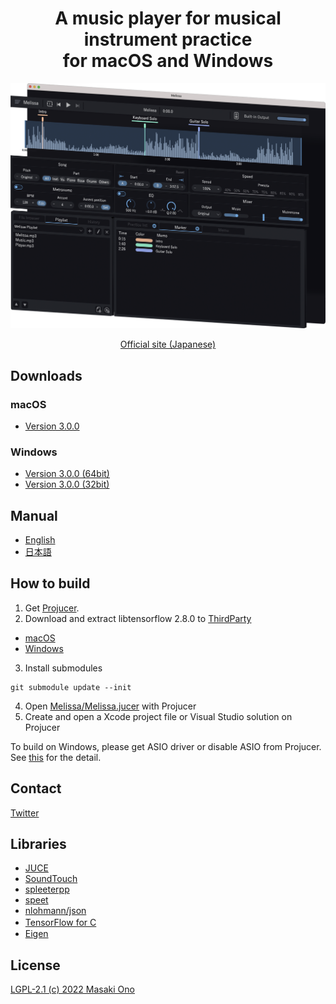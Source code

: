 <h1 align="center">A music player for musical instrument practice<br>for macOS and Windows</h1>

![uiimage](docs/images/screenshot.png)

<div align="center"> <a href="https://mosynthkey.github.io/Melissa/">Official site (Japanese)</a></div>

## Downloads
### macOS
- [Version 3.0.0](https://github.com/mosynthkey/Melissa/releases/download/v3.0.0/Melissa_2_5_2.dmg)

### Windows
- [Version 3.0.0 (64bit)](https://github.com/mosynthkey/Melissa/releases/download/v3.0.0/Melissa_3.0.0_64.zip)
- [Version 3.0.0 (32bit)](https://github.com/mosynthkey/Melissa/releases/download/v3.0.0/Melissa_3.0.0_32.zip)

## Manual
- [English](https://github.com/mosynthkey/Melissa/wiki/Manual-(English))
- [日本語](https://github.com/mosynthkey/Melissa/wiki/Manual-(Japanese))

## How to build
1. Get [Projucer](https://juce.com/discover/projucer).
2. Download and extract libtensorflow 2.8.0 to [ThirdParty](ThirdParty)
- [macOS](https://drive.google.com/file/d/1RoUstBT632f8aIB4R3E0IlsGUU6H3IvA/view?usp=share_link)
- [Windows](https://storage.googleapis.com/tensorflow/libtensorflow/libtensorflow%2Dcpu%2Dwindows%2Dx86_64%2D2.8.0.zip)
3. Install submodules
```
git submodule update --init
```
4. Open [Melissa/Melissa.jucer](Melissa/Melissa.jucer) with Projucer
5. Create and open a Xcode project file or Visual Studio solution on Projucer

To build on Windows, please get ASIO driver or disable ASIO from Projucer.
See [this](ThirdParty/asio/how%20to%20get%20asio%20sdk.md) for the detail.

## Contact
[Twitter](https://twitter.com/Melissa__Player)

## Libraries
- [JUCE](https://juce.com) 
- [SoundTouch](https://www.surina.net/soundtouch/)
- [spleeterpp](https://github.com/gvne/spleeterpp)
- [speet](https://github.com/gvne/spleet)
- [nlohmann/json](https://github.com/nlohmann/json)
- [TensorFlow for C](https://www.tensorflow.org/install/)　
- [Eigen](https://eigen.tuxfamily.org/index.php?title=Main_Page)

## License
[LGPL-2.1 (c) 2022 Masaki Ono](LICENSE)
